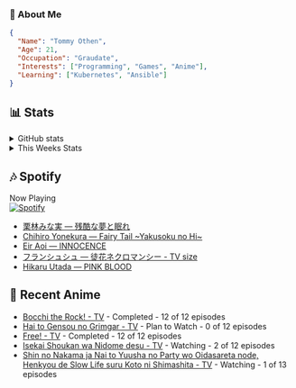### 👋 About Me
```json
{
  "Name": "Tommy Othen",
  "Age": 21,
  "Occupation": "Graudate",
  "Interests": ["Programming", "Games", "Anime"],
  "Learning": ["Kubernetes", "Ansible"]
}
```

## 📊 Stats
<details>
  <summary>GitHub stats</summary>
  <a href="https://github.com/anuraghazra/github-readme-stats">
    <img src="https://github-readme-stats.vercel.app/api?username=tommyothen&show_icons=true&count_private=true&hide=prs,issues">
  </a>
</details>

<details>
  <summary>This Weeks Stats</summary>
  <a href="https://github.com/anuraghazra/github-readme-stats">
    <img src="https://github-readme-stats.vercel.app/api/wakatime?username=tommyothen&cache_seconds=1800&custom_title=Top%20Languages">
  </a>
</details>

## 🎶 Spotify
Now Playing\
[![Spotify](https://novatorem-dasushiasian.vercel.app/api/spotify)](https://open.spotify.com/user/g90805640970)
<!-- LASTFM:START -->
* [栗林みな実 — 残酷な夢と眠れ](https://www.last.fm/music/%E6%A0%97%E6%9E%97%E3%81%BF%E3%81%AA%E5%AE%9F/_/%E6%AE%8B%E9%85%B7%E3%81%AA%E5%A4%A2%E3%81%A8%E7%9C%A0%E3%82%8C)
* [Chihiro Yonekura — Fairy Tail ~Yakusoku no Hi~](https://www.last.fm/music/Chihiro+Yonekura/_/Fairy+Tail+~Yakusoku+no+Hi~)
* [Eir Aoi — INNOCENCE](https://www.last.fm/music/Eir+Aoi/_/INNOCENCE)
* [フランシュシュ — 徒花ネクロマンシー - TV size](https://www.last.fm/music/%E3%83%95%E3%83%A9%E3%83%B3%E3%82%B7%E3%83%A5%E3%82%B7%E3%83%A5/_/%E5%BE%92%E8%8A%B1%E3%83%8D%E3%82%AF%E3%83%AD%E3%83%9E%E3%83%B3%E3%82%B7%E3%83%BC+-+TV+size)
* [Hikaru Utada — PINK BLOOD](https://www.last.fm/music/Hikaru+Utada/_/PINK+BLOOD)<!-- LASTFM:END -->

## 🗻 Recent Anime
<!-- ANIME-LIST:START -->
* [Bocchi the Rock! - TV](https://myanimelist.net/anime/47917/Bocchi_the_Rock) - Completed - 12 of 12 episodes
* [Hai to Gensou no Grimgar - TV](https://myanimelist.net/anime/31859/Hai_to_Gensou_no_Grimgar) - Plan to Watch - 0 of 12 episodes
* [Free! - TV](https://myanimelist.net/anime/18507/Free) - Completed - 12 of 12 episodes
* [Isekai Shoukan wa Nidome desu - TV](https://myanimelist.net/anime/50220/Isekai_Shoukan_wa_Nidome_desu) - Watching - 2 of 12 episodes
* [Shin no Nakama ja Nai to Yuusha no Party wo Oidasareta node, Henkyou de Slow Life suru Koto ni Shimashita - TV](https://myanimelist.net/anime/44037/Shin_no_Nakama_ja_Nai_to_Yuusha_no_Party_wo_Oidasareta_node_Henkyou_de_Slow_Life_suru_Koto_ni_Shimashita) - Watching - 1 of 13 episodes<!-- ANIME-LIST:END -->
